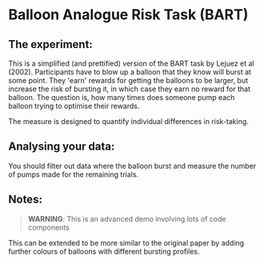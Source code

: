 # Balloon Analogue Risk Task (BART) 

## The experiment: 

This is a simplified (and prettified) version of the BART task by Lejuez et al (2002). Participants have to blow up a balloon that they know will burst at some point. They 'earn' rewards for getting the balloons to be larger, but increase the risk of bursting it, in which case they earn no reward for that balloon. The question is, how many times does someone pump each balloon trying to optimise their rewards. 

The measure is designed to quantify individual differences in risk-taking.

## Analysing your data:

You should filter out data where the balloon burst and measure the number of pumps made for the remaining trials.

## Notes:

> **WARNING**: This is an advanced demo involving lots of code components

This can be extended to be more similar to the original paper by adding further colours of balloons with different bursting profiles.
